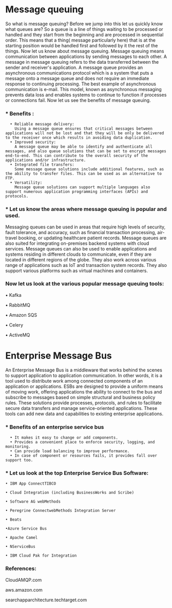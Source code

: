   # Message queuing
  So what is message queuing? Before we jump into this let us quickly know what queues are? So a queue is a line of things waiting to be processed or handled and they start from the beginning and are processed in sequential order. This means that a thing( message particularly here) that is at the starting position would be handled first and followed by it the rest of the things. Now let us know about message queuing. Message queuing means communication between applications by sending messages to each other. A message in message queuing refers to the data transferred between the sender and receiver's application. A message queue provides an asynchronous communications protocol which is a system that puts a message onto a message queue and does not require an immediate response to continuing processing. The best example of asynchronous communication is e-mail. 
  This model, known as asynchronous messaging prevents data loss and enables systems to continue to function if processes or connections fail. Now let us see the benefits of message queuing. 

  ### * Benefits :
      • Reliable message delivery:
        Using a message queue ensures that critical messages between applications will not be lost and that they will be only be delivered to the receiver once which results in avoiding data duplication.
      • Improved security: 
        A message queue may be able to identify and authenticate all messages, and also queue solutions that can be set to encrypt messages end-to-end. This can contribute to the overall security of the applications and/or infrastructure.  
      • Integrated file transfers: 
        Some message queue solutions include additional features, such as the ability to transfer files. This can be used as an alternative to FTP.
      • Versatility: 
        Message queue solutions can support multiple languages also support numerous application programming interfaces (APIs) and protocols.

  ### * Let us know the areas where message queuing is popular and used.
  Messaging queues can be used in areas that require high levels of security, fault tolerance, and accuracy, such as financial transaction processing, air-travel booking, or updating healthcare patient records. Message queues are also suited for integrating on-premises backend systems with cloud services. Message queues can also be used to enable applications and systems residing in different clouds to communicate, even if they are located in different regions of the globe. 
  They also work across various range of applications such as IoT and transaction system records. They also support various platforms such as virtual machines and containers. 
  ### Now let us look at the various popular message queuing tools:
    
  • Kafka

  • RabbitMQ

  • Amazon SQS 

  • Celery

  • ActiveMQ 

  # Enterprise Message Bus
  An Enterprise Message Bus is a middleware that works behind the scenes to support application to application communication. In other words, it is a tool used to distribute work among connected components of an application or applications. ESBs are designed to provide a uniform means of moving work, offering applications the ability to connect to the bus and subscribe to messages based on simple structural and business policy rules.  These solutions provide processes, protocols, and rules to facilitate secure data transfers and manage service-oriented applications. These tools can add new data and capabilities to existing enterprise applications. 
    
  ### * Benefits of an enterprise service bus
      • It makes it easy to change or add components.
      • Provides a convenient place to enforce security, logging, and monitoring.
      • Can provide load balancing to improve performance.
      • In case of component or resources fails, it provides fall over support too.

  ### * Let us look at the top Enterprise Service Bus Software:
    • IBM App ConnectTIBCO

    • Cloud Integration (including BusinessWorks and Scribe)

    • Software AG webMethods

    • Peregrine ConnectwebMethods Integration Server

    • Beats

    •Azure Service Bus

    • Apache Camel

    • NServiceBus
    
    • IBM Cloud Pak for Integration

  ### References:

  CloudAMQP.com

  aws.amazon.com

  searchapparchitecture.techtarget.com

    